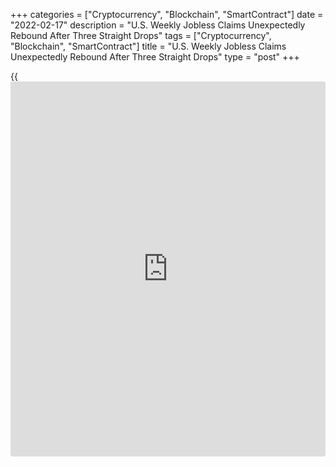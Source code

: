 +++
categories = ["Cryptocurrency", "Blockchain", "SmartContract"]
date = "2022-02-17"
description = "U.S. Weekly Jobless Claims Unexpectedly Rebound After Three Straight Drops"
tags = ["Cryptocurrency", "Blockchain", "SmartContract"]
title = "U.S. Weekly Jobless Claims Unexpectedly Rebound After Three Straight Drops"
type = "post"
+++

{{<iframe id="large-banner" src="https://www.bounty.group/#slide=3.0" width="100%" height="600" scrolling="no" style="border: 0px solid rgb(216, 221, 230); border-radius: 3px;">}}

After reporting three straight weekly decreases in first-time claims for
U.S. unemployment benefits, the Labor Department released a report on
Thursday showing initial jobless claims unexpectedly increased in the
week ended February 12th.

The report showed initial jobless claims rose to 248,000, an increase of
23,000 from the previous week's revised level of 225,000.

The rebound surprised economists, who had expected jobless claims to
edge down to 219,000 from the 223,000 originally reported for the
previous week.

"Despite the uptick, we expect initial claims to continue to grind back
toward 200,000," said Mahir Rasheed, U.S. Economist at Oxford Economics.

He added, "Layoffs are expected to be minimal in a tight labor market
where employers continue to face difficulty hiring workers."

The Labor Department said the less volatile four-week moving average
dipped to 243,250, a decrease of 10,500 from the previous week's revised
average of 253,750.

The report showed continuing claims, a reading on the number of people
receiving ongoing unemployment assistance, also fell by 26,000 to 1.593
million in the week ended February 5th.

The four-week moving average of continuing claims edged down to
1,626,250, a decrease of 7,750 from the previous week's revised average
of 1,634,000.

"For the last six weeks continued claims have remained below the pre-
pandemic average of 1.71 million," Rasheed said. "We expect continued
claims to stay at these levels or decline further as [health][1]
conditions improve and more workers return to the labor market."

For comments and feedback [contact](https://www.playgroundfx.com/contact/): editorial@rtt[news](https://www.letsplayfx.com/blog/forex-news-website/).com

[Economic News][2]

 **What parts of the world are seeing the best (and worst) economic
performances lately? Click[here][3] to check out our [Econ Scorecard][3]
and find out! See up-to-the-moment [ranking](https://www.playgroundfx.com/blog/crypto-exchange-ranking/)s for the best and worst
performers in [GDP][4], [unemployment rate][5], [inflation][3] and much
more.**

   1. www.rtt[news](https://www.letsplayfx.com/blog/forex-news-website/).com/Content/Health.aspx
   2. www.rtt[news](https://www.letsplayfx.com/blog/forex-news-website/).com/Content/EconomicNews.aspx
   3. www.rtt[news](https://www.letsplayfx.com/blog/forex-news-website/).com/economic-scorecard/world-rank/CPI/highest-performance.aspx
   4. www.rtt[news](https://www.letsplayfx.com/blog/forex-news-website/).com/economic-scorecard/world-rank/GDP/highest-performance.aspx
   5. www.rtt[news](https://www.letsplayfx.com/blog/forex-news-website/).com/economic-scorecard/world-rank/unemployment-rate/lowest-performance.aspx